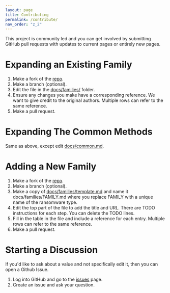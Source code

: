 ```yaml
---
layout: page
title: Contributing
permalink: /contribute/
nav_order: "z_2"
---
```


This project is community led and you can get involved by submitting GitHub pull requests with updates to current pages or entirely new pages. 

# Expanding an Existing Family
1. Make a fork of the [repo](https://github.com/cybertriage/DFIR_Ransomware_Project).
2. Make a branch (optional). 
3. Edit the file in the [docs/families/](https://github.com/cybertriage/DFIR_Ransomware_Project/blob/main/docs/families/) folder.
5. Ensure any changes you make have a corresponding reference. We want to give credit to the original authors. Multiple rows can refer to the same reference. 
6. Make a pull request.

# Expanding The Common Methods
Same as above, except edit [docs/common.md](https://github.com/cybertriage/DFIR_Ransomware_Project/blob/main/docs/common.md). 


# Adding a New Family
1. Make a fork of the [repo](https://github.com/cybertriage/DFIR_Ransomware_Project).
2. Make a branch (optional). 
3. Make a copy of [docs/families/template.md](https://github.com/cybertriage/DFIR_Ransomware_Project/blob/main/docs/families/template.md)  and name it docs/families/FAMILY.md where you replace FAMILY with a unique name of the ransomware type.
4. Edit the top part of the file to add the title and URL. There are TODO instructions for each step. You can delete the TODO lines.
5. Fill in the table in the file and include a reference for each entry. Multiple rows can refer to the same reference. 
6. Make a pull request.

# Starting a Discussion
If you'd like to ask about a value and not specifically edit it, then you can open a Github Issue.
1. Log into GitHub and go to the [issues](https://github.com/cybertriage/DFIR_Ransomware_Project/issues) page.
2. Create an issue and ask your question. 
